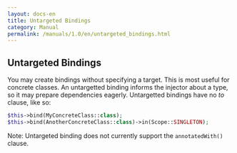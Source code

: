 ```yaml
---
layout: docs-en
title: Untargeted Bindings
category: Manual
permalink: /manuals/1.0/en/untargeted_bindings.html
---
```

## Untargeted Bindings

You may create bindings without specifying a target. This is most useful for concrete classes. An untargetted binding informs the injector about a type, so it may prepare dependencies eagerly. Untargetted bindings have no _to_ clause, like so:

```php
$this->bind(MyConcreteClass::class);
$this->bind(AnotherConcreteClass::class)->in(Scope::SINGLETON);
```

Note: Untargeted binding does not currently support the `annotatedWith()` clause.
